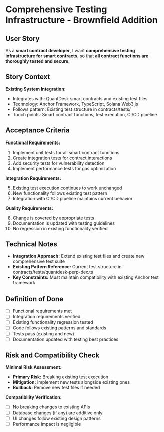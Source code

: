 # Comprehensive Testing Infrastructure - Brownfield Addition

## User Story

As a **smart contract developer**,
I want **comprehensive testing infrastructure for smart contracts**,
so that **all contract functions are thoroughly tested and secure**.

## Story Context

**Existing System Integration:**
- Integrates with: QuantDesk smart contracts and existing test files
- Technology: Anchor Framework, TypeScript, Solana Web3.js
- Follows pattern: Existing test structure in contracts/tests/
- Touch points: Smart contract functions, test execution, CI/CD pipeline

## Acceptance Criteria

**Functional Requirements:**

1. Implement unit tests for all smart contract functions
2. Create integration tests for contract interactions
3. Add security tests for vulnerability detection
4. Implement performance tests for gas optimization

**Integration Requirements:**

5. Existing test execution continues to work unchanged
6. New functionality follows existing test pattern
7. Integration with CI/CD pipeline maintains current behavior

**Quality Requirements:**

8. Change is covered by appropriate tests
9. Documentation is updated with testing guidelines
10. No regression in existing functionality verified

## Technical Notes

- **Integration Approach:** Extend existing test files and create new comprehensive test suite
- **Existing Pattern Reference:** Current test structure in contracts/tests/quantdesk-perp-dex.ts
- **Key Constraints:** Must maintain compatibility with existing Anchor test framework

## Definition of Done

- [ ] Functional requirements met
- [ ] Integration requirements verified
- [ ] Existing functionality regression tested
- [ ] Code follows existing patterns and standards
- [ ] Tests pass (existing and new)
- [ ] Documentation updated with testing best practices

## Risk and Compatibility Check

**Minimal Risk Assessment:**
- **Primary Risk:** Breaking existing test execution
- **Mitigation:** Implement new tests alongside existing ones
- **Rollback:** Remove new test files if needed

**Compatibility Verification:**
- [ ] No breaking changes to existing APIs
- [ ] Database changes (if any) are additive only
- [ ] UI changes follow existing design patterns
- [ ] Performance impact is negligible
